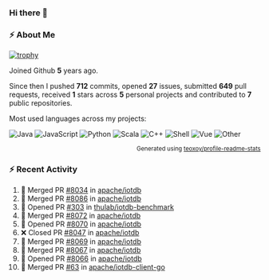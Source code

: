 ### Hi there 👋

### :zap: About Me

[![trophy](https://github-profile-trophy.vercel.app/?username=HTHou&theme=onedark)](https://github.com/ryo-ma/github-profile-trophy)
   
Joined Github **5** years ago.

Since then I pushed **712** commits, opened **27** issues, submitted **649** pull requests, received **1** stars across **5** personal projects and contributed to **7** public repositories.

Most used languages across my projects:

![Java](https://img.shields.io/static/v1?style=flat-square&label=%E2%A0%80&color=555&labelColor=%23b07219&message=Java%EF%B8%B194.4%25)
![JavaScript](https://img.shields.io/static/v1?style=flat-square&label=%E2%A0%80&color=555&labelColor=%23f1e05a&message=JavaScript%EF%B8%B11.4%25)
![Python](https://img.shields.io/static/v1?style=flat-square&label=%E2%A0%80&color=555&labelColor=%233572A5&message=Python%EF%B8%B10.7%25)
![Scala](https://img.shields.io/static/v1?style=flat-square&label=%E2%A0%80&color=555&labelColor=%23c22d40&message=Scala%EF%B8%B10.6%25)
![C++](https://img.shields.io/static/v1?style=flat-square&label=%E2%A0%80&color=555&labelColor=%23f34b7d&message=C%2B%2B%EF%B8%B10.6%25)
![Shell](https://img.shields.io/static/v1?style=flat-square&label=%E2%A0%80&color=555&labelColor=%2389e051&message=Shell%EF%B8%B10.4%25)
![Vue](https://img.shields.io/static/v1?style=flat-square&label=%E2%A0%80&color=555&labelColor=%2341b883&message=Vue%EF%B8%B10.3%25)
![Other](https://img.shields.io/static/v1?style=flat-square&label=%E2%A0%80&color=555&labelColor=%23ededed&message=Other%EF%B8%B11.2%25)

<p align="right"><sub>Generated using <a href="https://github.com/marketplace/actions/profile-readme-stats">teoxoy/profile-readme-stats</a></sub></p>


<!--![](https://github.com/HTHou/HTHou/blob/output/github-contribution-grid-snake.svg)-->

<!--![Haonan Hou's github stats](https://github-readme-stats.vercel.app/api?username=HTHou&count_private=true&show_icons=true&theme=onedark)-->

<!--![Haonan Hou's wakatime stats](https://github-readme-stats.vercel.app/api/wakatime?username=HTHou&layout=compact&theme=onedark)-->

<!--![Top Langs](https://github-readme-stats.vercel.app/api/top-langs/?username=HTHou&theme=onedark&layout=compact)-->

### :zap: Recent Activity
<!--START_SECTION:activity-->
1. 🎉 Merged PR [#8034](https://github.com/apache/iotdb/pull/8034) in [apache/iotdb](https://github.com/apache/iotdb)
2. 🎉 Merged PR [#8086](https://github.com/apache/iotdb/pull/8086) in [apache/iotdb](https://github.com/apache/iotdb)
3. 💪 Opened PR [#303](https://github.com/thulab/iotdb-benchmark/pull/303) in [thulab/iotdb-benchmark](https://github.com/thulab/iotdb-benchmark)
4. 🎉 Merged PR [#8072](https://github.com/apache/iotdb/pull/8072) in [apache/iotdb](https://github.com/apache/iotdb)
5. 💪 Opened PR [#8070](https://github.com/apache/iotdb/pull/8070) in [apache/iotdb](https://github.com/apache/iotdb)
6. ❌ Closed PR [#8047](https://github.com/apache/iotdb/pull/8047) in [apache/iotdb](https://github.com/apache/iotdb)
7. 🎉 Merged PR [#8069](https://github.com/apache/iotdb/pull/8069) in [apache/iotdb](https://github.com/apache/iotdb)
8. 🎉 Merged PR [#8067](https://github.com/apache/iotdb/pull/8067) in [apache/iotdb](https://github.com/apache/iotdb)
9. 💪 Opened PR [#8066](https://github.com/apache/iotdb/pull/8066) in [apache/iotdb](https://github.com/apache/iotdb)
10. 🎉 Merged PR [#63](https://github.com/apache/iotdb-client-go/pull/63) in [apache/iotdb-client-go](https://github.com/apache/iotdb-client-go)
<!--END_SECTION:activity-->

<!--
**HTHou/HTHou** is a ✨ _special_ ✨ repository because its `README.md` (this file) appears on your GitHub profile.

Here are some ideas to get you started:

- 🔭 I’m currently working on ...
- 🌱 I’m currently learning ...
- 👯 I’m looking to collaborate on ...
- 🤔 I’m looking for help with ...
- 💬 Ask me about ...
- 📫 How to reach me: ...
- 😄 Pronouns: ...
- ⚡ Fun fact: ...
-->
